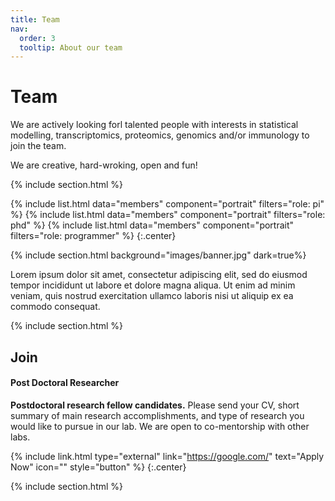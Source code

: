 ```yaml
---
title: Team
nav:
  order: 3
  tooltip: About our team
---
```


# <i class="fas fa-users"></i>Team

We are actively looking forl talented people with interests in statistical modelling, transcriptomics, proteomics, genomics and/or immunology to join the team.

We are creative, hard-wroking, open and fun!

{% include section.html %}

{%
  include list.html
  data="members"
  component="portrait"
  filters="role: pi"
%}
{%
  include list.html
  data="members"
  component="portrait"
  filters="role: phd"
%}
{%
  include list.html
  data="members"
  component="portrait"
  filters="role: programmer"
%}
{:.center}

{% include section.html background="images/banner.jpg" dark=true%}

Lorem ipsum dolor sit amet, consectetur adipiscing elit, sed do eiusmod tempor incididunt ut labore et dolore magna aliqua.
Ut enim ad minim veniam, quis nostrud exercitation ullamco laboris nisi ut aliquip ex ea commodo consequat.

{% include section.html %}

## Join

#### Post Doctoral Researcher

**Postdoctoral research fellow candidates.** Please send your CV, short summary of main research accomplishments, and type of research you would like to pursue in our lab. We are open to co-mentorship with other labs.

{% include link.html type="external" link="https://google.com/" text="Apply Now" icon="" style="button" %}
{:.center}

{% include section.html %}

